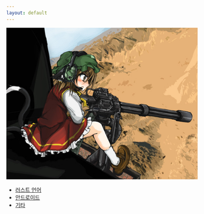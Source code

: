 ```yaml
---
layout: default
---
```


![](./static/afg.jpg)

 * [러스트 언어](./rust-lang/)
 * [안드로이드](./android/)
 * [기타](./etc/)

